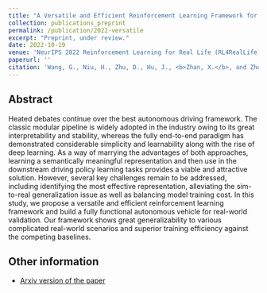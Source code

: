 ```yaml
---
title: "A Versatile and Efficient Reinforcement Learning Framework for Autonomous Driving"
collection: publications_preprint
permalink: /publication/2022-versatile
excerpt: "Preprint, under review."
date: 2022-10-19
venue: 'NeurIPS 2022 Reinforcement Learning for Real Life (RL4RealLife) Workshop.'
paperurl: ''
citation: 'Wang, G., Niu, H., Zhu, D., Hu, J., <b>Zhan, X.</b>, and Zhou, G. A Versatile and Efficient Reinforcement Learning Framework for Autonomous Driving. <i>NeurIPS 2022 Reinforcement Learning for Real Life (RL4RealLife) Workshop</i>.'
---
```


Abstract
---
Heated debates continue over the best autonomous driving framework. The classic modular pipeline is widely adopted in the industry owing to its great interpretability and stability, whereas the fully end-to-end paradigm has demonstrated considerable simplicity and learnability along with the rise of deep learning. As a way of marrying the advantages of both approaches, learning a semantically meaningful representation and then use in the downstream driving policy learning tasks provides a viable and attractive solution. However, several key challenges remain to be addressed, including identifying the most effective representation, alleviating the sim-to-real generalization issue as well as balancing model training cost. In this study, we propose a versatile and efficient reinforcement learning framework and build a fully functional autonomous vehicle for real-world validation. Our framework shows great generalizability to various complicated real-world scenarios and superior training efficiency against the competing baselines.

Other information
---
* [Arxiv version of the paper](https://arxiv.org/abs/2110.11573)